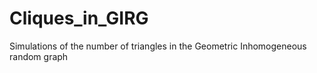 # Cliques_in_GIRG
Simulations of the number of triangles in the Geometric Inhomogeneous random graph
